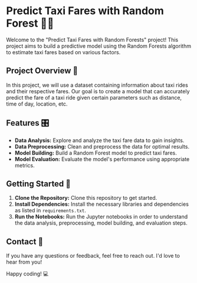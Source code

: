 # Predict Taxi Fares with Random Forest 🚖🌳

Welcome to the "Predict Taxi Fares with Random Forests" project! This project aims to build a predictive model using the Random Forests algorithm to estimate taxi fares based on various factors. 

## Project Overview 📝

In this project, we will use a dataset containing information about taxi rides and their respective fares. Our goal is to create a model that can accurately predict the fare of a taxi ride given certain parameters such as distance, time of day, location, etc.

## Features 🎛️

- **Data Analysis:** Explore and analyze the taxi fare data to gain insights.
- **Data Preprocessing:** Clean and preprocess the data for optimal results.
- **Model Building:** Build a Random Forest model to predict taxi fares.
- **Model Evaluation:** Evaluate the model's performance using appropriate metrics.

## Getting Started 🚀

1. **Clone the Repository:** Clone this repository to get started.
2. **Install Dependencies:** Install the necessary libraries and dependencies as listed in `requirements.txt`.
3. **Run the Notebooks:** Run the Jupyter notebooks in order to understand the data analysis, preprocessing, model building, and evaluation steps.

## Contact 📧

If you have any questions or feedback, feel free to reach out. I'd love to hear from you!

Happy coding! 💻
